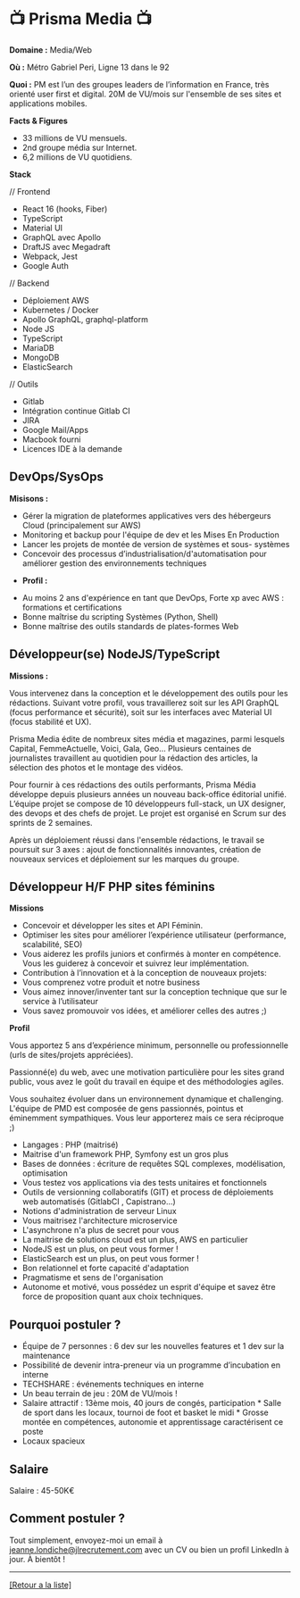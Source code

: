 # 📺 Prisma Media 📺

**Domaine :** Media/Web

**Où :** Métro Gabriel Peri, Ligne 13 dans le 92

**Quoi :** PM est l’un des groupes leaders de l’information en France, très orienté user first et digital. 20M de VU/mois sur l'ensemble de ses sites et applications mobiles.

**Facts & Figures**

* 33 millions de VU mensuels.
* 2nd groupe média sur Internet.
* 6,2 millions de VU quotidiens.

**Stack**

// Frontend

* React 16 (hooks, Fiber)
* TypeScript
* Material UI
* GraphQL avec Apollo
* DraftJS avec Megadraft
* Webpack, Jest
* Google Auth

// Backend

* Déploiement AWS
* Kubernetes / Docker
* Apollo GraphQL, graphql-platform
* Node JS
* TypeScript
* MariaDB
* MongoDB
* ElasticSearch

// Outils

* Gitlab
* Intégration continue Gitlab CI
* JIRA
* Google Mail/Apps
* Macbook fourni
* Licences IDE à la demande

## DevOps/SysOps

**Misisons :** 

* Gérer la migration de plateformes applicatives vers des hébergeurs Cloud (principalement sur AWS)
* Monitoring et backup pour l'équipe de dev et les Mises En Production
* Lancer les projets de montée de version de systèmes et sous- systèmes
* Concevoir des processus d’industrialisation/d'automatisation pour améliorer gestion des environnements techniques

- **Profil :** 
* Au moins 2 ans d'expérience en tant que DevOps, Forte xp avec AWS : formations et certifications
* Bonne maîtrise du scripting Systèmes (Python, Shell)
* Bonne maîtrise des outils standards de plates-formes Web 

## Développeur(se) NodeJS/TypeScript

**Missions :** 

Vous intervenez dans la conception et le développement des outils pour les rédactions. Suivant votre profil, vous travaillerez soit sur les API GraphQL (focus performance et sécurité), soit sur les interfaces avec Material UI (focus stabilité et UX). 

Prisma Media édite de nombreux sites média et magazines, parmi lesquels Capital, FemmeActuelle, Voici, Gala, Geo… Plusieurs centaines de journalistes travaillent au quotidien pour la rédaction des articles, la sélection des photos et le montage des vidéos.

Pour fournir à ces rédactions des outils performants, Prisma Média développe depuis plusieurs années un nouveau back-office éditorial unifié. L’équipe projet se compose de 10 développeurs full-stack, un UX designer, des devops et des chefs de projet. Le projet est organisé en Scrum sur des sprints de 2 semaines.

Après un déploiement réussi dans l'ensemble rédactions, le travail se poursuit sur 3 axes : ajout de fonctionnalités innovantes, création de nouveaux services et déploiement sur les marques du groupe.

## Développeur H/F PHP sites féminins

**Missions** 

* Concevoir et développer les sites et API Féminin.
* Optimiser les sites pour améliorer l’expérience utilisateur (performance, scalabilité, SEO)
* Vous aiderez les profils juniors et confirmés à monter en compétence. Vous les guiderez à concevoir et suivrez leur implémentation.
* Contribution à l’innovation et à la conception de nouveaux projets:
* Vous comprenez votre produit et notre business
* Vous aimez innover/inventer tant sur la conception technique que sur le service à l’utilisateur
* Vous savez promouvoir vos idées, et améliorer celles des autres ;)

**Profil** 

Vous apportez 5 ans d’expérience minimum, personnelle ou professionnelle (urls de sites/projets appréciées).

Passionné(e) du web, avec une motivation particulière pour les sites grand public, vous avez le goût du travail en équipe et des méthodologies agiles.

Vous souhaitez évoluer dans un environnement dynamique et challenging. L'équipe de PMD est composée de gens passionnés, pointus et éminemment sympathiques. Vous leur apporterez mais ce sera réciproque ;)

* Langages : PHP (maitrisé)
* Maitrise d'un framework PHP, Symfony est un gros plus
* Bases de données : écriture de requêtes SQL complexes, modélisation, optimisation
* Vous testez vos applications via des tests unitaires et fonctionnels
* Outils de versionning collaboratifs (GIT) et process de déploiements web automatisés (GitlabCI , Capistrano...)
* Notions d'administration de serveur Linux
* Vous maitrisez l'architecture microservice
* L'asynchrone n'a plus de secret pour vous
* La maitrise de solutions cloud est un plus, AWS en particulier
* NodeJS est un plus, on peut vous former !
* ElasticSearch est un plus, on peut vous former !
* Bon relationnel et forte capacité d'adaptation
* Pragmatisme et sens de l'organisation
* Autonome et motivé, vous possédez un esprit d'équipe et savez être force de proposition quant aux choix techniques.

## Pourquoi postuler ?

* Équipe de 7 personnes : 6 dev sur les nouvelles features et 1 dev sur la maintenance
* Possibilité de devenir intra-preneur via un programme d’incubation en interne
* TECHSHARE : événements techniques en interne
* Un beau terrain de jeu : 20M de VU/mois !
* Salaire attractif : 13ème mois, 40 jours de congés, participation * Salle de sport dans les locaux, tournoi de foot et basket le midi * Grosse montée en compétences, autonomie et apprentissage caractérisent ce poste
* Locaux spacieux

## Salaire

Salaire : 45-50K€

## Comment postuler ?

Tout simplement, envoyez-moi un email à jeanne.londiche@jlrecrutement.com avec un CV ou bien un profil LinkedIn à jour. À bientôt ! 


----
<a href="https://github.com/jlondiche/job-board-php/blob/master/README.md">[Retour a la liste]</a>